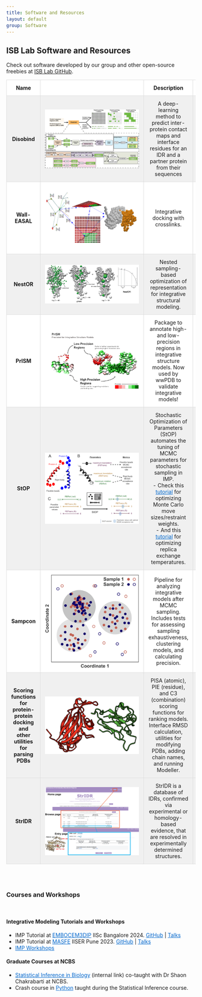```yaml
---
title: Software and Resources
layout: default
group: Software
---
```

<h2>ISB Lab Software and Resources</h2>
<div class="container-fluid">

Check out software developed by our group and other open-source freebies at [ISB Lab GitHub](https://github.com/isblab). <br>

<table>
    <thead>
        <tr>
            <th style="text-align: center; width: 20%;">Name</th>
            <th style="text-align: center; width: 30%;"></th>
            <th style="text-align: center; width: 40%;">Description</th>
            <th style="text-align: center; width: 10%;">Link</th>
        </tr>
    </thead>
    <tbody>
        <!-- Integrative modeling software section -->
        <!-- <tr class="heading-row"> 
            <td colspan="4" style="text-align: center; font-weight: bold; background-color: #cbc3e3; padding: 15px;">Integrative modeling software</td>
        </tr> -->
        <tr class="row-light">
            <td style="text-align: center;">Disobind</td>
            <td style="text-align: center;"><img src="/static/img/software/disobind.png" class="logo"></td>
            <td style="text-align: center;">A deep-learning method to predict inter-protein contact maps and interface residues for an IDR and a partner protein from their sequences</td>
            <td style="text-align: center;">
            <a href="https://github.com/isblab/Disobind" class="link">GitHub</a><br>
            </td>
        </tr>
        <tr class="row-dark">
            <td style="text-align: center;">Wall-EASAL</td>
            <td style="text-align: center;"><img src="/static/img/software/easal.png" class="logo"></td>
            <td style="text-align: center;">Integrative docking with crosslinks.</td>
            <td style="text-align: center;">
            <a href="https://github.com/isblab/Integrative_docking_benchmark" class="link">GitHub</a><br>
            <a href="https://bitbucket.org/geoplexity/easal-dev/src/Crosslink" class="link"> EASAL Software</a>
            </td>
        </tr>
        <tr class="row-light">
            <td style="text-align: center;">NestOR</td>
            <td style="text-align: center;"><img src="/static/img/software/nestor.png" class="logo"></td>
            <td style="text-align: center;">Nested sampling-based optimization of representation for integrative structural modeling.</td>
            <td style="text-align: center;"><a href="https://github.com/isblab/nestor" class="link">GitHub</a></td>
        </tr>
        <tr class="row-dark">
            <td style="text-align: center;">PrISM</td>
            <td style="text-align: center;"><img src="/static/img/software/prism.png" class="logo"></td>
            <td style="text-align: center;">Package to annotate high- and low-precision regions in integrative structure models. Now used by wwPDB to validate integrative models!</td>
            <td style="text-align: center;"><a href="https://github.com/isblab/prism" class="link">GitHub</a></td>
        </tr>
        <tr class="row-light">
            <td style="text-align: center;">StOP</td>
            <td style="text-align: center;"><img src="/static/img/software/stop.png" class="logo"></td>
            <td style="text-align: center;">Stochastic Optimization of Parameters (StOP) automates the tuning of MCMC parameters for stochastic sampling in IMP.<br>
                - Check this <a href="https://github.com/isblab/stop/blob/main/docs/tutorial_basic.md" class="link">tutorial</a> for optimizing Monte Carlo move sizes/restraint weights.<br>
                - And this <a href="https://github.com/isblab/stop/blob/main/docs/tutorial_replica.md" class="link">tutorial</a> for optimizing replica exchange temperatures.
            </td>
            <td style="text-align: center;"><a href="https://github.com/isblab/stop" class="link">GitHub</a></td>
        </tr>
        <tr class="row-dark">
            <td style="text-align: center;">Sampcon</td>
            <td style="text-align: center;"><img src="/static/img/software/sampcon.png" class="logo"></td>
            <td style="text-align: center;">Pipeline for analyzing integrative models after MCMC sampling. Includes tests for assessing sampling exhaustiveness, clustering models, and calculating precision.</td>
            <td style="text-align: center;"><a href="https://github.com/salilab/imp-sampcon" class="link">GitHub</a></td>
        </tr>
        <tr class="row-light">
            <td style="text-align: center;">Scoring functions for protein-protein docking and other utilities for parsing PDBs</td>
            <td style="text-align: center;"><img src="/static/img/software/ppd.png" class="logo"></td>
            <td style="text-align: center;">PISA (atomic), PIE (residue), and C3 (combination) scoring functions for ranking models. Interface RMSD calculation, utilities for modifying PDBs, adding chain names, and running Modeller.</td>
            <td style="text-align: center;"><a href="https://github.com/isblab/dockingScripts/tree/main/capriScripts/potentials" class="link">GitHub</a></td>
        </tr>
        <!-- Database -->
        <!-- <tr class="heading-row">
            <td colspan="4" style="text-align: center; font-weight: bold; background-color: #cbc3e3; padding: 15px;">Intrinsically disordered regions (IDR)-related software</td>
        </tr> -->
        <tr class="row-light">
            <td style="text-align: center;">StrIDR</td>
            <td style="text-align: center;"><img src="/static/img/software/stridr.png" class="logo"></td>
            <td style="text-align: center;">StrIDR is a database of IDRs, confirmed via experimental or homology-based evidence, that are resolved in experimentally determined structures.</td>
            <td style="text-align: center;">
                <a href="https://github.com/isblab/stridr" class="link">GitHub</a><br>
                <a href="https://isblab.ncbs.res.in/stridr" class="link">Database</a>
            </td>
        </tr>
    </tbody>
</table>

<style>
    /* Add styles for alternating row colors */
    .row-light {
        background-color: #f0f0f0; /* Light grey */
    }
    .row-dark {
        background-color: #ffffff; /* White */
    }
    .heading-row {
        background-color: #cbc3e3; /* Light purple for headings */
    }
    .link {
        color: #0066cc; 
    }
    .logo {
        max-width: 250px;
        height: auto;
        vertical-align: middle;
    }
    table {
        width: 100%; 
        border-collapse: collapse; 
    }
    th, td {
        padding: 12px; 
        border: 1px solid #ddd;
    }
    th {
        background-color: #ffffff;
    }
    /* Bold text in the Name column */
    td:first-child {
        font-weight: bold;
    }
</style>

<br><br>

<h3>Courses and Workshops</h3><br>

<h4>Integrative Modeling Tutorials and Workshops</h4>
<ul>
    <li>
        IMP Tutorial at <a href="https://meetings.embo.org/event/24-cryo-em" class="link">EMBOCEM3DIP</a> IISc Bangalore 2024. 
        <a href="https://github.com/isblab/IMP_Tutorial" class="link">GitHub</a> | 
        <a href="https://drive.google.com/drive/folders/13dUNwgPMZE0mAeyGEdUwgnGz5ybfxs1Z" class="link">Talks</a>
    </li>
    <li>
        IMP Tutorial at <a href="https://sites.google.com/acads.iiserpune.ac.in/masfe/home" class="link">MASFE</a> IISER Pune 2023. 
        <a href="https://github.com/isblab/IMP_Tutorial/tree/masfe2023" class="link">GitHub</a> | 
        <a href="https://drive.google.com/drive/folders/188BHx67a8Wq53nDTanM-vWwX3X9F_OS5" class="link">Talks</a>
    </li>
    <li>
        <a href="https://integrativemodeling.org/talks.html" class="link">IMP Workshops</a>
    </li>
</ul>

<h4>Graduate Courses at NCBS</h4>
<ul>
    <li>
        <a href="https://moodle.ncbs.res.in/enrol/index.php?id=165" class="link">Statistical Inference in Biology</a> (internal link) co-taught with Dr Shaon Chakrabarti at NCBS.
    </li>
    <li>
        Crash course in <a href="https://github.com/isblab/pycrash" class="link">Python</a> taught during the Statistical Inference course.
    </li>
</ul>

